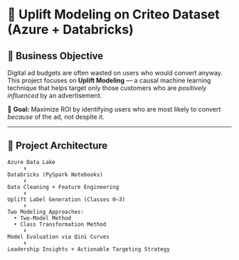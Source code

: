# 🧠 Uplift Modeling on Criteo Dataset (Azure + Databricks)

## 🎯 Business Objective

Digital ad budgets are often wasted on users who would convert anyway. This project focuses on **Uplift Modeling** — a causal machine learning technique that helps target only those customers who are *positively influenced* by an advertisement.

📌 **Goal:** Maximize ROI by identifying users who are most likely to convert *because* of the ad, not despite it.

---

## 🧱 Project Architecture

```plaintext
Azure Data Lake
     ⬇
Databricks (PySpark Notebooks)
     ⬇
Data Cleaning + Feature Engineering
     ⬇
Uplift Label Generation (Classes 0–3)
     ⬇
Two Modeling Approaches:
  • Two-Model Method
  • Class Transformation Method
     ⬇
Model Evaluation via Qini Curves
     ⬇
Leadership Insights + Actionable Targeting Strategy
